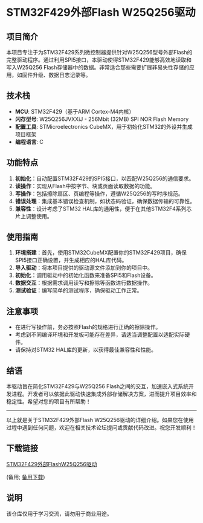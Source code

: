 # STM32F429外部Flash W25Q256驱动

## 项目简介

本项目专注于为STM32F429系列微控制器提供针对W25Q256型号外部Flash的完整驱动程序。通过利用SPI5接口，本驱动使得STM32F429能够高效地读取和写入W25Q256 Flash存储器中的数据。非常适合那些需要扩展非易失性存储的应用，如固件升级、数据日志记录等。

## 技术栈

- **MCU**: STM32F429（基于ARM Cortex-M4内核）
- **闪存型号**: W25Q256JVXXiJ - 256Mbit (32MB) SPI NOR Flash Memory
- **配置工具**: STMicroelectronics CubeMX，用于初始化STM32的外设并生成项目框架
- **编程语言**: C

## 功能特点

1. **初始化**：自动配置STM32F429的SPI5接口，以匹配W25Q256的通信要求。
2. **读操作**：实现从Flash中按字节、块或页面读取数据的功能。
3. **写操作**：包括擦除扇区、页编程等操作，遵循W25Q256的写时序规范。
4. **错误处理**：集成基本错误检查机制，如状态码验证，确保数据传输的可靠性。
5. **兼容性**：设计考虑了STM32 HAL库的通用性，便于在其他STM32F4系列芯片上调整使用。

## 使用指南

1. **环境搭建**：首先，使用STM32CubeMX配置你的STM32F429项目，确保SPI5接口正确设置，并生成相应的HAL库代码。
2. **导入驱动**：将本项目提供的驱动源文件添加到你的项目中。
3. **初始化**：调用驱动中的初始化函数来准备SPI5和Flash设备。
4. **数据交互**：根据需求调用读写和擦除等函数进行数据操作。
5. **测试验证**：编写简单的测试程序，确保驱动工作正常。

## 注意事项

- 在进行写操作前，务必按照Flash的规格进行正确的擦除操作。
- 考虑到不同编译环境和开发板可能存在差异，请适当调整配置以适配实际硬件。
- 请保持对STM32 HAL库的更新，以获得最佳兼容性和性能。

## 结语

本驱动旨在简化STM32F429与W25Q256 Flash之间的交互，加速嵌入式系统开发进程。开发者可以依据此驱动快速集成外部存储解决方案，进而提升项目效率和稳定性。希望对您的项目有所帮助！

---

以上就是关于STM32F429外部Flash W25Q256驱动的详细介绍。如果您在使用过程中遇到任何问题，欢迎在相关技术论坛提问或贡献代码改进。祝您开发顺利！

## 下载链接
[STM32F429外部FlashW25Q256驱动](https://pan.quark.cn/s/57fc113bcd20) 

(备用; [备用下载](https://pan.baidu.com/s/1c91uw3NUQ5x_9Nmfq2DqhA?pwd=1234))

## 说明

该仓库仅用于学习交流，请勿用于商业用途。
